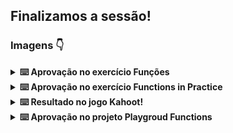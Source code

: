## Finalizamos a sessão! 

### Imagens :point_down:

<details>
<summary><strong>⌨️ Aprovação no exercício Funções</strong></summary><br />
<img src="./imagens/aprovação exercício Funcões.png" alt="print da aprovação exercício Funções">
</details>

<details>
<summary><strong>⌨️ Aprovação no exercício Functions in Practice</strong></summary><br />
<img src="./imagens/aprovação exercício Functions in Practice.png" alt="print da aprovação exercício Functions in Practice">
</details>

<details>
<summary><strong>⌨️ Resultado no jogo Kahoot!</strong></summary><br />
<p>Fiquei em 3º junto dos cologas Emerson Barros e Guilherme Azis! :point_down:
<img src="./imagens/terceira colocação non Kahoot.png" alt="print do pódio no Kahoot.png">
</details>

<details>
<summary><strong>⌨️ Aprovação no projeto Playgroud Functions</strong></summary><br />
<img src="./imagens/aprovação Playgroud Functions.png">
</details>